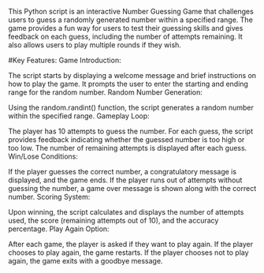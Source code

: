 This Python script is an interactive Number Guessing Game that challenges users to guess a randomly generated number within a specified range. 
The game provides a fun way for users to test their guessing skills and gives feedback on each guess, including the number of attempts remaining. 
It also allows users to play multiple rounds if they wish.

#Key Features:
Game Introduction:

The script starts by displaying a welcome message and brief instructions on how to play the game.
It prompts the user to enter the starting and ending range for the random number.
Random Number Generation:

Using the random.randint() function, the script generates a random number within the specified range.
Gameplay Loop:

The player has 10 attempts to guess the number.
For each guess, the script provides feedback indicating whether the guessed number is too high or too low.
The number of remaining attempts is displayed after each guess.
Win/Lose Conditions:

If the player guesses the correct number, a congratulatory message is displayed, and the game ends.
If the player runs out of attempts without guessing the number, a game over message is shown along with the correct number.
Scoring System:

Upon winning, the script calculates and displays the number of attempts used, the score (remaining attempts out of 10), and the accuracy percentage.
Play Again Option:

After each game, the player is asked if they want to play again.
If the player chooses to play again, the game restarts.
If the player chooses not to play again, the game exits with a goodbye message.
